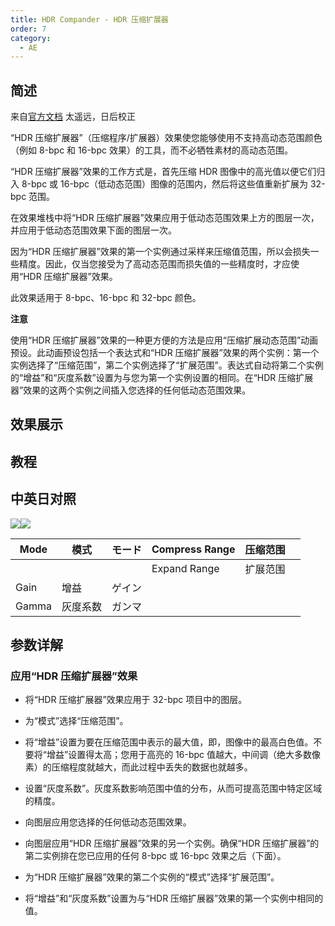 ```yaml
---
title: HDR Compander - HDR 压缩扩展器
order: 7
category:
  - AE
---
```


## 简述

来自[官方文档](https://helpx.adobe.com/cn/after-effects/using/utility-effects.html)
太遥远，日后校正

“HDR 压缩扩展器”（压缩程序/扩展器）效果使您能够使用不支持高动态范围颜色（例如 8-bpc 和 16-bpc
效果）的工具，而不必牺牲素材的高动态范围。

“HDR 压缩扩展器”效果的工作方式是，首先压缩 HDR 图像中的高光值以便它们归入 8-bpc 或
16-bpc（低动态范围）图像的范围内，然后将这些值重新扩展为 32-bpc 范围。

在效果堆栈中将“HDR 压缩扩展器”效果应用于低动态范围效果上方的图层一次，并应用于低动态范围效果下面的图层一次。

因为“HDR 压缩扩展器”效果的第一个实例通过采样来压缩值范围，所以会损失一些精度。因此，仅当您接受为了高动态范围而损失值的一些精度时，才应使用“HDR
压缩扩展器”效果。

此效果适用于 8-bpc、16-bpc 和 32-bpc 颜色。

**注意**

使用“HDR 压缩扩展器”效果的一种更方便的方法是应用“压缩扩展动态范围”动画预设。此动画预设包括一个表达式和“HDR
压缩扩展器”效果的两个实例：第一个实例选择了“压缩范围”，第二个实例选择了“扩展范围”。表达式自动将第二个实例的“增益”和“灰度系数”设置为与您为第一个实例设置的相同。在“HDR
压缩扩展器”效果的这两个实例之间插入您选择的任何低动态范围效果。

## 效果展示

## 教程

## 中英日对照

![](https://mir.yuelili.com/wp-content/uploads/user/AE/effects/AE-Effects-Utility-HDR_Compander.png)![](https://mir.yuelili.com/wp-content/uploads/user/AE/effects/AE-Effects-Utility-HDR_Compander_cn.png)

| Mode  | 模式     | モード | Compress Range | 压缩范围 |     |
| ----- | -------- | ------ | -------------- | -------- | --- |
|       |          |        | Expand Range   | 扩展范围 |     |
| Gain  | 增益     | ゲイン |                |          |     |
| Gamma | 灰度系数 | ガンマ |                |          |     |

## 参数详解

### 应用“HDR 压缩扩展器”效果

- 将“HDR 压缩扩展器”效果应用于 32-bpc 项目中的图层。

- 为“模式”选择“压缩范围”。

- 将“增益”设置为要在压缩范围中表示的最大值，即，图像中的最高白色值。不要将“增益”设置得太高；您用于高亮的 16-bpc 值越大，中间调（绝大多数像素）的压缩程度就越大，而此过程中丢失的数据也就越多。

- 设置“灰度系数”。灰度系数影响范围中值的分布，从而可提高范围中特定区域的精度。

- 向图层应用您选择的任何低动态范围效果。

- 向图层应用“HDR 压缩扩展器”效果的另一个实例。确保“HDR 压缩扩展器”的第二实例排在您已应用的任何 8-bpc 或 16-bpc 效果之后（下面）。

- 为“HDR 压缩扩展器”效果的第二个实例的“模式”选择“扩展范围”。

- 将“增益”和“灰度系数”设置为与“HDR 压缩扩展器”效果的第一个实例中相同的值。
